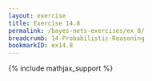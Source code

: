 ```yaml
---
layout: exercise
title: Exercise 14.8
permalink: /bayes-nets-exercises/ex_8/
breadcrumb: 14-Probabilistic-Reasoning
bookmarkID: ex14.8
---
```


{% include mathjax_support %}
